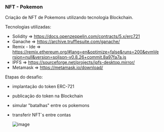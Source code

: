 ### NFT - Pokemon

Criação de NFT de Pokemons utilizando tecnologia Blockchain.

Tecnologias utilizadas:
  - Solidity => https://docs.openzeppelin.com/contracts/5.x/erc721
  - Ganache => https://archive.trufflesuite.com/ganache/
  - Remix - Ide => https://remix.ethereum.org/#lang=en&optimize=false&runs=200&evmVersion=null&version=soljson-v0.8.26+commit.8a97fa7a.js
  - IPFS => https://sourceforge.net/projects/ipfs-desktop.mirror/
  - Metamask => https://metamask.io/download/

Etapas do desafio:
  - implantação do token ERC-721
  - publicação do token na Blockchain
  - simular "batalhas" entre os pokemons
  - transferir NFT´s entre contas

    ![image](https://github.com/user-attachments/assets/2f19d8de-74bf-4406-bc35-842bd7b50de8)




